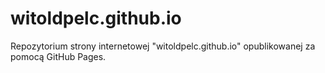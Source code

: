 # witoldpelc.github.io
Repozytorium strony internetowej "witoldpelc.github.io" opublikowanej za pomocą GitHub Pages.
